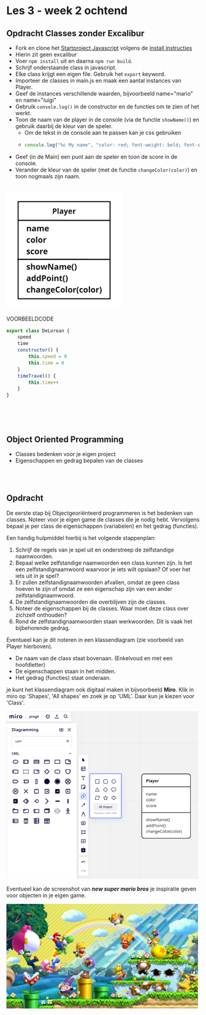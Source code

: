 # Les 3 - week 2 ochtend


## Opdracht Classes zonder Excalibur

- Fork en clone het [Startproject Javascript](https://github.com/HR-CMGT/prg4-javascript-2023) volgens de [install instructies](../setup.md)
- Hierin zit geen excalibur
- Voer `npm install` uit en daarna `npm run build`.
- Schrijf onderstaande class in javascript.
- Elke class krijgt een eigen file. Gebruik het `export` keyword.
- Importeer de classes in main.js en maak een aantal instances van Player.
- Geef de instances verschillende waarden, bijvoorbeeld name="mario" en name="luigi"
- Gebruik `console.log()` in de constructor en de functies om te zien of het werkt.
- Toon de naam van de player in de console (via de functie `showName()`) en gebruik daarbij de kleur van de speler. 
  - Om de tekst in de console aan te passen kan je css gebruiken
  - ```javascript
    console.log("%c My name", "color: red; font-weight: bold; font-size: 20px");
    ```
- Geef (in de Main) een punt aan de speler en toon de score in de console.
- Verander de kleur van de speler (met de functie `changeColor(color)`) en toon nogmaals zijn naam. 

<br>

<img width="300" style="background-color: white" src="../images/player-class.png">

<Br>

VOORBEELDCODE

```javascript
export class DeLorean {
    speed
    time
    constructor() {
        this.speed = 0
        this.time = 0
    }
    timeTravel() {
        this.time++
    }
}
```
<Br>
<Br>
<Br>

## Object Oriented Programming

- Classes bedenken voor je eigen project
- Eigenschappen en gedrag bepalen van de classes

<Br>
<Br>

## Opdracht 

De eerste stap bij Objectgeoriënteerd programmeren is het bedenken van classes. Noteer voor je eigen 
game de classes die je nodig hebt. Vervolgens bepaal je per class de eigenschappen (variabelen) en het gedrag (functies).

Een handig hulpmiddel hierbij is het volgende stappenplan: 
1. Schrijf de regels van je spel uit en onderstreep de zelfstandige naamwoorden.
2. Bepaal welke zelfstandige naamwoorden een class kunnen zijn. Is het een zelfstandignaamwoord waarvoor je iets wilt opslaan? Of voer het iets uit in je spel? 
3. Er zullen zelfstandignaamwoorden afvallen, omdat ze geen class hoeven te zijn of omdat ze een eigenschap zijn van een ander zelfstandignaamwoord. 
4. De zelfstandignaamwoorden die overblijven zijn de classes.
5. Noteer de eigenschappen bij de classes. Waar moet deze class over zichzelf onthouden? 
5. Rond de zelfstandignaamwoorden staan werkwoorden. Dit is vaak het bijbehorende gedrag. 

Eventueel kan je dit noteren in een klassendiagram (zie voorbeeld van Player hierboven). 
- De naam van de class staat bovenaan. (Enkelvoud en met een hoofdletter)
- De eigenschappen staan in het midden.
- Het gedrag (functies) staat onderaan.

je kunt het klassendiagram ook digitaal maken in bijvoorbeeld **Miro**. Klik in miro op 'Shapes', 'All shapes' en zoek je op 'UML'. Daar kun je kiezen voor 'Class'.
  
<img width="500" src="../images/diagram1.png">

Eventueel kan de screenshot van ***new super mario bros*** je inspiratie geven voor objecten in je eigen game.  

<img width="500" src="../images/mariobros.jpg">

